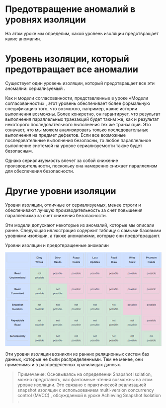 # Предотвращение аномалий в уровнях изоляции
На этом уроке мы определим, какой уровень изоляции предотвращает какие аномалии.

# Уровень изоляции, который предотвращает все аномалии
Существует один уровень изоляции, который предотвращает все эти аномалии: сериализуемый .

Как и модели согласованности, представленные в уроке «Модели согласованности» , этот уровень обеспечивает более формальную спецификацию того, что возможно, например, какие истории выполнения возможны. Более конкретно, он гарантирует, что результат выполнения параллельных транзакций будет таким же, как и результат некоторого последовательного выполнения тех же транзакций. Это означает, что мы можем анализировать только последовательные выполнения на предмет дефектов. Если все возможные последовательные выполнения безопасны, то любое параллельное выполнение системой на уровне сериализуемости также будет безопасным.

Однако сериализуемость влечет за собой снижение производительности, поскольку она намеренно снижает параллелизм для обеспечения безопасности.

# Другие уровни изоляции
Уровни изоляции, отличные от сериализуемых, менее строги и обеспечивают лучшую производительность за счет повышения параллелизма за счет снижения безопасности.

Эти модели допускают некоторые из аномалий, которые мы описали ранее. Следующая иллюстрация содержит таблицу с самыми базовыми уровнями изоляции, а также аномалиями, которые они предотвращают.

Уровни изоляции и предотвращенные аномалии

![img_22.png](img/img_22.png)

Эти уровни изоляции возникли из ранних реляционных систем баз данных, которые не были распределенными. Тем не менее, они применимы и в распределенных хранилищах данных.

> Примечание: Основываясь на определении Snapshot Isolation, можно представить, как фантомные чтения возможны на этом уровне изоляции. Это связано с практической реализацией snapshot изоляции с использованием multi-version concurrency control (MVCC) , обсуждаемой в уроке Achieving Snapshot Isolation .